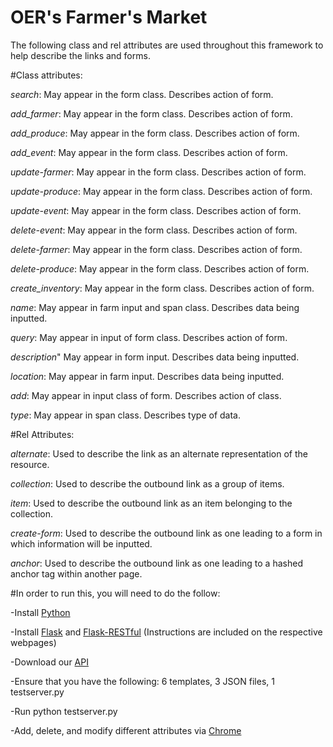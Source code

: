 OER's Farmer's Market
=======================
The following class and rel attributes are used throughout this framework to help describe the links and forms.

#Class attributes:

  *search*:  May appear in the form class.  Describes action of form.
  
  *add_farmer*:  May appear in the form class.  Describes action of form.
  
  *add_produce*:  May appear in the form class.  Describes action of form.
  
  *add_event*:  May appear in the form class.  Describes action of form.
  
  *update-farmer*:  May appear in the form class.  Describes action of form.
  
  *update-produce*:  May appear in the form class.  Describes action of form.
  
  *update-event*:  May appear in the form class.  Describes action of form.
  
  *delete-event*:  May appear in the form class.  Describes action of form.
  
  *delete-farmer*:  May appear in the form class.  Describes action of form.
  
  *delete-produce*:  May appear in the form class.  Describes action of form.
  
  *create_inventory*:  May appear in the form class.  Describes action of form.
  
  *name*:  May appear in farm input and span class.  Describes data being inputted.
  
  *query*:  May appear in input of form class.  Describes action of form.
  
  *description*"  May appear in form input.  Describes data being inputted.
  
  *location*:  May appear in farm input.  Describes data being inputted.
  
  *add*:  May appear in input class of form.  Describes action of class.
  
  *type*:  May appear in span class.  Describes type of data.

 #Rel Attributes:

  *alternate*:  Used to describe the link as an alternate representation of the resource.

  *collection*:  Used to describe the outbound link as a group of items.
  
  *item*:  Used to describe the outbound link as an item belonging to the collection.
  
  *create-form*:  Used to describe the outbound link as one leading to a form in which information will be inputted.
  
  *anchor*:  Used to describe the outbound link as one leading to a hashed anchor tag within another page.
  

#In order to run this, you will need to do the follow:
 
  -Install [Python](https://www.python.org/)
  
  -Install [Flask](http://flask.pocoo.org/docs/0.10/installation/#installation) and [Flask-RESTful](http://flask-restful.readthedocs.org/en/latest/installation.html) (Instructions are included on the respective webpages)
  
-Download our [API](https://github.com/eipeele/OER-s-Market/archive/master.zip)

-Ensure that you have the following: 6 templates, 3 JSON files, 1 testserver.py 

-Run python testserver.py

-Add, delete, and modify different attributes via [Chrome](http://www.google.com/chrome/)
